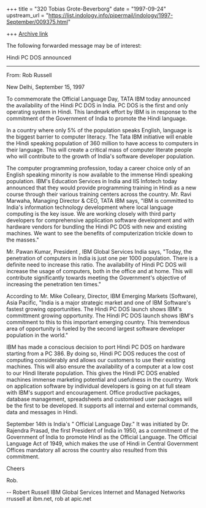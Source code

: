 +++
title = "320 Tobias Grote-Beverborg"
date = "1997-09-24"
upstream_url = "https://list.indology.info/pipermail/indology/1997-September/009375.html"

+++
[Archive link](https://list.indology.info/pipermail/indology/1997-September/009375.html)

The following forwarded message may be of interest:

Hindi PC DOS announced
**************************************************************************

From: Rob Russell <rrussell at ibm.net>

New Delhi, September 15, 1997

 To commemorate the Official Language Day, TATA IBM today announced the
availability of the Hindi PC DOS in India.  PC DOS  is the  first and only
operating system in Hindi. This landmark effort by IBM is in response to
the commitment of the Government of India to promote the Hindi language.

In a country where only 5% of the population speaks English, language is
the biggest barrier to computer literacy. The Tata IBM initiative will
enable the Hindi speaking population of 360 million to have access to
computers in their language. This will create a critical mass of computer
literate people who will contribute to the growth of India's software
developer population.

The computer programming profession, today a career choice only of an
English speaking minority is now available to the immense Hindi speaking
population. IBM's Education Services in India and IIS Infotech today
announced that they would provide programming training in Hindi as a new
course through their various training centers across the country.
Mr. Ravi Marwaha, Managing Director & CEO, TATA IBM says, "IBM is committed
to India's information technology development where local language
computing is the key issue. We are working closely with third party
developers for comprehensive application software development and with
hardware vendors for bundling the Hindi PC DOS with new and existing
machines.  We want to see the benefits of computerization trickle down to
the masses."

Mr. Pawan Kumar, President , IBM Global Services India says, "Today, the
penetration of computers in India is just one per 1000 population. There is
a definite need to increase this ratio. The availability of Hindi PC DOS
will increase the usage of computers, both in the office and at home. This
will contribute significantly towards meeting the Government's objective of
increasing the penetration ten times."

According to Mr. Mike Colleary, Director, IBM Emerging Markets (Software),
Asia Pacific, "India is a major strategic market and one of IBM Software's
fastest growing opportunities. The Hindi PC DOS launch shows IBM's
committment growing opportunity. The Hindi PC DOS launch shows IBM's
commitment to this to this important emerging country. This tremendous area
of opportunity is fueled by the second largest software developer
population in the world."

IBM has made a conscious decision to port Hindi PC DOS on hardware starting
from a PC 386.  By doing so, Hindi PC DOS reduces the cost of computing
considerably and allows our customers to use their existing machines. This
will also ensure the availability of a computer at a low cost to our Hindi
literate population. This gives the Hindi PC DOS enabled machines immense
marketing potential and usefulness in the country. Work on application
software by individual developers is going on at full steam with IBM's
support and encouragement. Office productive packages, database management,
spreadsheets and customised user packages will be the first to be
developed. It supports all internal and external commands, data and
messages in Hindi.

September 14th is India's " Official Language Day."  It was initiated by
Dr. Rajendra Prasad, the first  President of India in 1950, as a commitment
of the Government of India to promote Hindi as the Official Language. The
Official Language Act of 1949, which makes the use of Hindi in Central
Government Offices mandatory all across the country also resulted from this
commitment.

Cheers

Rob.

--
Robert Russell
IBM Global Services Internet and Managed Networks
rrussell at ibm.net, rob at apic.net



